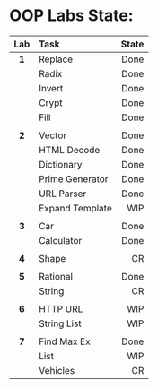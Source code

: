 # OOP Labs State:

| Lab   | Task            | State |
|:-----:|:--------------- | -----:|
| **1** | Replace         | Done  |
|       | Radix           | Done  |
|       | Invert          | Done  |
|       | Crypt           | Done  |
|       | Fill            | Done  |
|       |                 |       |
| **2** | Vector          | Done  |
|       | HTML Decode     | Done  |
|       | Dictionary      | Done  |
|       | Prime Generator | Done  |
|       | URL Parser      | Done  |
|       | Expand Template | WIP   |
|       |                 |       |
| **3** | Car             | Done  |
|       | Calculator      | Done  |
|       |                 |       |
| **4** | Shape           | CR    |
|       |                 |       |
| **5** | Rational        | Done  |
|       | String          | CR    |
|       |                 |       |
| **6** | HTTP URL        | WIP   |
|       | String List     | WIP   |
|       |                 |       |
| **7** | Find Max Ex     | Done  |
|       | List            | WIP   |
|       | Vehicles        | CR    |

